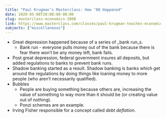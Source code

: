 ```yaml
---
title: "Paul Krugman’s Masterclass: How ‘08 Happened"
date: 2020-05-08T20:00:00-00:00
slug: masterclass-economics-2008
link: https://www.masterclass.com/classes/paul-krugman-teaches-economics-and-society
subjects: ["miscellaneous"]
---
```


* Great depression happened because of a series of _bank run_s.
    * Bank run - everyone pulls money out of the bank because there is fear there won’t be any money left, bank fails.
* Post great depression, federal government insures all deposits, but added regulations to banks to prevent bank runs.
* Shadow banking started as a result. Shadow banking is banks which get around the regulations by doing things like loaning money to more people (who aren’t necessarily qualified).
* Bubbles
    * People are buying something because others are, increasing the value of something to way more than it should be (or creating value out of nothing).
    * Ponzi schemes are an example.
* Irving Fisher responsible for a concept called _debt deflation_.